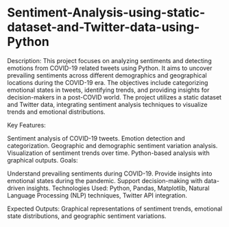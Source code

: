 # Sentiment-Analysis-using-static-dataset-and-Twitter-data-using-Python
Description:
This project focuses on analyzing sentiments and detecting emotions from COVID-19 related tweets using Python. It aims to uncover prevailing sentiments across different demographics and geographical locations during the COVID-19 era. The objectives include categorizing emotional states in tweets, identifying trends, and providing insights for decision-makers in a post-COVID world. The project utilizes a static dataset and Twitter data, integrating sentiment analysis techniques to visualize trends and emotional distributions.

Key Features:

Sentiment analysis of COVID-19 tweets.
Emotion detection and categorization.
Geographic and demographic sentiment variation analysis.
Visualization of sentiment trends over time.
Python-based analysis with graphical outputs.
Goals:

Understand prevailing sentiments during COVID-19.
Provide insights into emotional states during the pandemic.
Support decision-making with data-driven insights.
Technologies Used:
Python, Pandas, Matplotlib, Natural Language Processing (NLP) techniques, Twitter API integration.

Expected Outputs:
Graphical representations of sentiment trends, emotional state distributions, and geographic sentiment variations.
